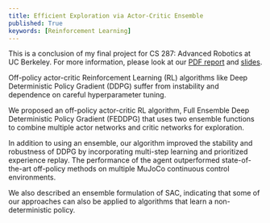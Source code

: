 ```yaml
---
title: Efficient Exploration via Actor-Critic Ensemble
published: True
keywords: [Reinforcement Learning]
---
```


This is a conclusion of my final project for CS 287: Advanced Robotics at UC Berkeley. For more information, please look at our [PDF report](/assets/CS287_Report.pdf) and [slides](/assets/CS287_Presentation.pdf).

Off-policy actor-critic Reinforcement Learning (RL) algorithms like Deep Deterministic Policy Gradient (DDPG) suffer from instability and dependence on careful hyperparameter tuning.

We proposed an off-policy actor-critic RL algorithm, Full Ensemble Deep Deterministic Policy Gradient (FEDDPG) that uses two ensemble functions to combine multiple actor networks and critic networks for exploration.

In addition to using an ensemble, our algorithm improved the stability and robustness of DDPG by incorporating multi-step learning and prioritized experience replay. The performance of the agent outperformed state-of-the-art off-policy methods on multiple MuJoCo continuous control environments. 

We also described an ensemble formulation of SAC, indicating that some of our approaches can also be applied to algorithms that learn a non-deterministic policy.
